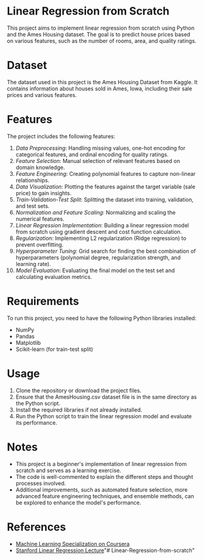 # **Linear Regression from Scratch**
This project aims to implement linear regression from scratch using Python and the Ames Housing dataset. The goal is to predict house prices based on various features, such as the number of rooms, area, and quality ratings.

# **Dataset**
The dataset used in this project is the Ames Housing Dataset from Kaggle. It contains information about houses sold in Ames, Iowa, including their sale prices and various features.

# **Features**
The project includes the following features:
1. *Data Preprocessing*: Handling missing values, one-hot encoding for categorical features, and ordinal encoding for quality ratings.
2. *Feature Selection*: Manual selection of relevant features based on domain knowledge.
3. *Feature Engineering*: Creating polynomial features to capture non-linear relationships.
4. *Data Visualization*: Plotting the features against the target variable (sale price) to gain insights.
5. *Train-Validation-Test Split*: Splitting the dataset into training, validation, and test sets.
6. *Normalization and Feature Scaling*: Normalizing and scaling the numerical features.
7. *Linear Regression Implementation*: Building a linear regression model from scratch using gradient descent and cost function calculation.
8. *Regularization*: Implementing L2 regularization (Ridge regression) to prevent overfitting.
9. *Hyperparameter Tuning*: Grid search for finding the best combination of hyperparameters (polynomial degree, regularization strength, and learning rate).
10. *Model Evaluation*: Evaluating the final model on the test set and calculating evaluation metrics.

# **Requirements**
To run this project, you need to have the following Python libraries installed:
- NumPy
- Pandas
- Matplotlib
- Scikit-learn (for train-test split)

# **Usage**
1. Clone the repository or download the project files.
2. Ensure that the AmesHousing.csv dataset file is in the same directory as the Python script.
3. Install the required libraries if not already installed.
4. Run the Python script to train the linear regression model and evaluate its performance.

# **Notes**
- This project is a beginner's implementation of linear regression from scratch and serves as a learning exercise.
- The code is well-commented to explain the different steps and thought processes involved.
- Additional improvements, such as automated feature selection, more advanced feature engineering techniques, and ensemble methods, can be explored to enhance the model's performance.

# **References**
- [Machine Learning Specialization on Coursera](https://www.coursera.org/specializations/machine-learning-introduction)
- [Stanford Linear Regression Lecture](https://www.youtube.com/watch?v=gqKaVgQxEJ0)"# Linear-Regression-from-scratch" 
